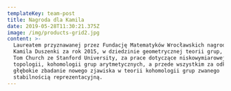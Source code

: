 ```yaml
---
templateKey: team-post
title: Nagroda dla Kamila
date: 2019-05-28T11:30:21.375Z
image: /img/products-grid2.jpg
content: >-
  Laureatem przyznawanej przez Fundację Matematyków Wrocławskich nagrody imienia
  Kamila Duszenki za rok 2015, w dziedzinie geometrycznej teorii grup, został
  Tom Church ze Stanford University, za prace dotyczące niskowymiarowej
  topologii, kohomologii grup arytmetycznych, a przede wszystkim za odkrycie i
  głębokie zbadanie nowego zjawiska w teorii kohomologii grup zwanego
  stabilnością reprezentacyjną.
---
```


